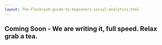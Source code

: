 ```yaml
---
layout: The-Flockrush-guide-to-beginners-social-analytics.html
---
```


<div class="ui left vertical stripe segment">
  <div class="ui left text container">
  <h2>
Coming Soon - We are writing it, full speed. Relax grab a tea.</h2>
</div>
</div>
